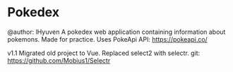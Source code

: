 # Pokedex
@author: lHyuven
A pokedex web application containing information about pokemons. Made for practice. Uses PokeApi API: https://pokeapi.co/

v1.1
Migrated old project to Vue. 
Replaced select2 with selectr. git: https://github.com/Mobius1/Selectr
